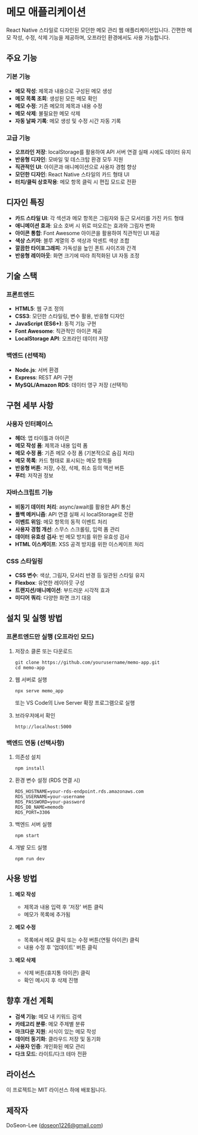# 메모 애플리케이션

React Native 스타일로 디자인된 모던한 메모 관리 웹 애플리케이션입니다. 간편한 메모 작성, 수정, 삭제 기능을 제공하며, 오프라인 환경에서도 사용 가능합니다.

## 주요 기능

### 기본 기능

- **메모 작성**: 제목과 내용으로 구성된 메모 생성
- **메모 목록 조회**: 생성된 모든 메모 확인
- **메모 수정**: 기존 메모의 제목과 내용 수정
- **메모 삭제**: 불필요한 메모 삭제
- **자동 날짜 기록**: 메모 생성 및 수정 시간 자동 기록

### 고급 기능

- **오프라인 저장**: localStorage를 활용하여 API 서버 연결 실패 시에도 데이터 유지
- **반응형 디자인**: 모바일 및 데스크탑 환경 모두 지원
- **직관적인 UI**: 아이콘과 애니메이션으로 사용자 경험 향상
- **모던한 디자인**: React Native 스타일의 카드 형태 UI
- **터치/클릭 상호작용**: 메모 항목 클릭 시 편집 모드로 전환

## 디자인 특징

- **카드 스타일 UI**: 각 섹션과 메모 항목은 그림자와 둥근 모서리를 가진 카드 형태
- **애니메이션 효과**: 요소 호버 시 위로 떠오르는 효과와 그림자 변화
- **아이콘 통합**: Font Awesome 아이콘을 활용하여 직관적인 UI 제공
- **색상 스키마**: 블루 계열의 주 색상과 악센트 색상 조합
- **깔끔한 타이포그래피**: 가독성을 높인 폰트 사이즈와 간격
- **반응형 레이아웃**: 화면 크기에 따라 최적화된 UI 자동 조정

## 기술 스택

### 프론트엔드

- **HTML5**: 웹 구조 정의
- **CSS3**: 모던한 스타일링, 변수 활용, 반응형 디자인
- **JavaScript (ES6+)**: 동적 기능 구현
- **Font Awesome**: 직관적인 아이콘 제공
- **LocalStorage API**: 오프라인 데이터 저장

### 백엔드 (선택적)

- **Node.js**: 서버 환경
- **Express**: REST API 구현
- **MySQL/Amazon RDS**: 데이터 영구 저장 (선택적)

## 구현 세부 사항

### 사용자 인터페이스

- **헤더**: 앱 타이틀과 아이콘
- **메모 작성 폼**: 제목과 내용 입력 폼
- **메모 수정 폼**: 기존 메모 수정 폼 (기본적으로 숨김 처리)
- **메모 목록**: 카드 형태로 표시되는 메모 항목들
- **반응형 버튼**: 저장, 수정, 삭제, 취소 등의 액션 버튼
- **푸터**: 저작권 정보

### 자바스크립트 기능

- **비동기 데이터 처리**: async/await를 활용한 API 통신
- **폴백 메커니즘**: API 연결 실패 시 localStorage로 전환
- **이벤트 위임**: 메모 항목의 동적 이벤트 처리
- **사용자 경험 개선**: 스무스 스크롤링, 입력 폼 관리
- **데이터 유효성 검사**: 빈 메모 방지를 위한 유효성 검사
- **HTML 이스케이프**: XSS 공격 방지를 위한 이스케이프 처리

### CSS 스타일링

- **CSS 변수**: 색상, 그림자, 모서리 반경 등 일관된 스타일 유지
- **Flexbox**: 유연한 레이아웃 구성
- **트랜지션/애니메이션**: 부드러운 시각적 효과
- **미디어 쿼리**: 다양한 화면 크기 대응

## 설치 및 실행 방법

### 프론트엔드만 실행 (오프라인 모드)

1. 저장소 클론 또는 다운로드
   ```
   git clone https://github.com/yourusername/memo-app.git
   cd memo-app
   ```
2. 웹 서버로 실행

   ```
   npx serve memo_app
   ```

   또는 VS Code의 Live Server 확장 프로그램으로 실행

3. 브라우저에서 확인
   ```
   http://localhost:5000
   ```

### 백엔드 연동 (선택사항)

1. 의존성 설치

   ```
   npm install
   ```

2. 환경 변수 설정 (RDS 연결 시)

   ```
   RDS_HOSTNAME=your-rds-endpoint.rds.amazonaws.com
   RDS_USERNAME=your-username
   RDS_PASSWORD=your-password
   RDS_DB_NAME=memodb
   RDS_PORT=3306
   ```

3. 백엔드 서버 실행

   ```
   npm start
   ```

4. 개발 모드 실행
   ```
   npm run dev
   ```

## 사용 방법

1. **메모 작성**

   - 제목과 내용 입력 후 '저장' 버튼 클릭
   - 메모가 목록에 추가됨

2. **메모 수정**

   - 목록에서 메모 클릭 또는 수정 버튼(연필 아이콘) 클릭
   - 내용 수정 후 '업데이트' 버튼 클릭

3. **메모 삭제**
   - 삭제 버튼(휴지통 아이콘) 클릭
   - 확인 메시지 후 삭제 진행

## 향후 개선 계획

- **검색 기능**: 메모 내 키워드 검색
- **카테고리 분류**: 메모 주제별 분류
- **마크다운 지원**: 서식이 있는 메모 작성
- **데이터 동기화**: 클라우드 저장 및 동기화
- **사용자 인증**: 개인화된 메모 관리
- **다크 모드**: 라이트/다크 테마 전환

## 라이선스

이 프로젝트는 MIT 라이선스 하에 배포됩니다.

## 제작자

DoSeon-Lee (doseon1226@gmail.com)
